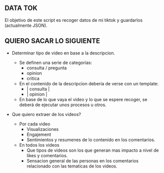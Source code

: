 ## DATA TOK

El objetivo de este script es recoger datos de mi tiktok y guardarlos (actualmente JSON).

## QUIERO SACAR LO SIGUIENTE

- Determinar tipo de video en base a la descripcion.
    - Se definen una serie de categorías:
        - consulta / pregunta
        - opinion 
        - critica 
    - En el contenido de la descripcion debería de verse con un template:
        - | consulta |
        - | opinion |
    - En base de lo que vaya el video y lo que se espere recoger, se deberá de ejecutar unos procesos u otros.

- Que quiero extraer de los videos?
    - Por cada video
        - Visualizaciones
        - Engajement
        - Sentimientos y resumenes de lo contenido en los comentarios.
    - En todos los videos
        - Que tipos de videos son los que generan mas impacto a nivel de likes y comentarios.
        - Sensacion general de las personas en los comentarios relacionado con las tematicas de los videos.
        
    